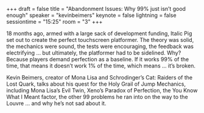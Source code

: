 +++
draft = false
title = "Abandonment Issues: Why 99% just isn’t good enough"
speaker = "kevinbeimers"
keynote = false
lightning = false
sessiontime = "15:25"
room = "3"
+++

18 months ago, armed with a large sack of development funding, Italic Pig set out to create the perfect touchscreen platformer. The theory was solid, the mechanics were sound, the tests were encouraging, the feedback was electrifying ... but ultimately, the platformer had to be sidelined. Why? Because players demand perfection as a baseline. If it works 99% of the time, that means it doesn’t work 1% of the time, which means ... it’s broken.

Kevin Beimers, creator of Mona Lisa and Schrodinger’s Cat: Raiders of the Lost Quark, talks about his quest for the Holy Grail of Jump Mechanics, including Mona Lisa’s Evil Twin, Xeno’s Paradox of Perfection, the You Know What I Meant factor, the other 99 problems he ran into on the way to the Louvre ... and why he’s not sad about it.